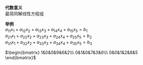 **代数意义**  
最简同解线性方程组  
  
**举例**  
 $a_{11}x_1+a_{12}x_2+a_{13}x_3+a_{14}x_4  
+a_{15}x_5=b_1$   
 $a_{21}x_1+a_{22}x_2+a_{23}x_3+a_{24}x_4  
+a_{25}x_5=b_2$   
 $a_{31}x_1+a_{32}x_2+a_{33}x_3+a_{34}x_4  
+a_{35}x_5=b_3$   
  
 $\begin{bmatrix}  
1&0&0&9&6&2\\\   
0&1&0&7&3&6\\\   
0&0&1&2&8&5  
\end{bmatrix}$   
